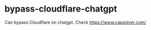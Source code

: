# bypass-cloudflare-chatgpt
Can bypass Cloudflare on chatgpt. Check https://www.capsolver.com/ 
                                                                                                                                                                     